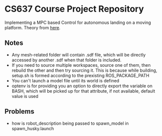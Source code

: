 # CS637 Course Project Repository

Implementing a MPC based Control for autonomous landing on a moving platform. Theory from [here](https://ieeexplore.ieee.org/document/9214043).

## Notes

- Any mesh-related folder will contain .sdf file, which will be directly accessed by another .sdf when that folder is included.
- If you need to source multiple workspaces, source one of them, then rebuild the other and then try sourcing it. This is because while building, setup.sh is formed according to the prexisting ROS_PACKAGE_PATH
- You can't launch a model file until its world is defined
- optenv is for providing you an option to directly export the variable on BASH, which will be picked up for that attribute, if not available, default value is used

## Problems

- how is robot_description being passed to spawn_model in spawn_husky.launch
